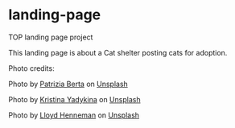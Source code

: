 # landing-page
TOP landing page project

This landing page is about a Cat shelter posting cats for adoption.

Photo credits:

Photo by <a href="https://unsplash.com/@calicodesign?utm_content=creditCopyText&utm_medium=referral&utm_source=unsplash">Patrizia Berta</a> on <a href="https://unsplash.com/photos/orange-tabby-kitten-on-white-table-OSUIvOh1iaI?utm_content=creditCopyText&utm_medium=referral&utm_source=unsplash">Unsplash</a>

Photo by <a href="https://unsplash.com/@kristlisa?utm_content=creditCopyText&utm_medium=referral&utm_source=unsplash">Kristina Yadykina</a> on <a href="https://unsplash.com/photos/short-fur-brown-and-white-cat-resting-on-floor-21NRDbMJF94?utm_content=creditCopyText&utm_medium=referral&utm_source=unsplash">Unsplash</a>
  
Photo by <a href="https://unsplash.com/@lloydhenneman?utm_content=creditCopyText&utm_medium=referral&utm_source=unsplash">Lloyd Henneman</a> on <a href="https://unsplash.com/photos/brown-and-white-tabby-cat-mBRfYA0dYYE?utm_content=creditCopyText&utm_medium=referral&utm_source=unsplash">Unsplash</a>
  

